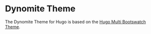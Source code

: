 # Dynomite Theme

The Dynomite Theme for Hugo is based on the [Hugo Multi Bootswatch Theme](https://github.com/mpas/hugo-multi-bootswatch.git).


